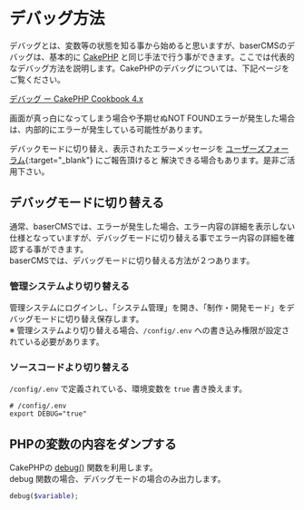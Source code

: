 # デバッグ方法

デバッグとは、変数等の状態を知る事から始めると思いますが、baserCMSのデバッグは、基本的に [CakePHP](http://cakephp.jp) と同じ手法で行う事ができます。ここでは代表的なデバッグ方法を説明します。CakePHPのデバッグについては、下記ページをご覧ください。

[デバッグ ー CakePHP Cookbook 4.x](https://book.cakephp.org/4/ja/development/debugging.html)

画面が真っ白になってしまう場合や予期せぬNOT FOUNDエラーが発生した場合は、内部的にエラーが発生している可能性があります。

デバックモードに切り替え、表示されたエラーメッセージを [ユーザーズフォーラム](https://forum.basercms.net){:target="_blank"} にご報告頂けると 解決できる場合もあります。是非ご活用下さい。


## デバッグモードに切り替える

通常、baserCMSでは、エラーが発生した場合、エラー内容の詳細を表示しない仕様となっていますが、デバッグモードに切り替える事でエラー内容の詳細を確認する事ができます。  
baserCMSでは、デバッグモードに切り替える方法が２つあります。

### 管理システムより切り替える

管理システムにログインし、「システム管理」を開き、「制作・開発モード」をデバッグモードに切り替え保存します。  
※ 管理システムより切り替える場合、`/config/.env` への書き込み権限が設定されている必要があります。

### ソースコードより切り替える

`/config/.env` で定義されている、環境変数を `true` 書き換えます。

```shell
# /config/.env
export DEBUG="true"
```

## PHPの変数の内容をダンプする

CakePHPの
[debug()](https://book.cakephp.org/4/ja/development/debugging.html#id2)
関数を利用します。  
debug 関数の場合、デバッグモードの場合のみ出力します。

```php
debug($variable);
```

